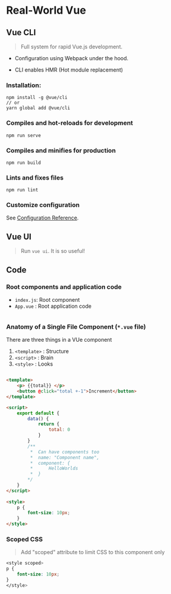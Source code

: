 # Real-World Vue

## Vue CLI

> Full system for rapid Vue.js development.

- Configuration using Webpack under the hood.

- CLI enables HMR (Hot module replacement)

### Installation:

```
npm install -g @vue/cli 
// or
yarn global add @vue/cli
```

### Compiles and hot-reloads for development
```
npm run serve
```

### Compiles and minifies for production
```
npm run build
```

### Lints and fixes files
```
npm run lint
```

### Customize configuration
See [Configuration Reference](https://cli.vuejs.org/config/).


## Vue UI

> Run `vue ui`. It is so useful!


## Code


### Root components and application code

- `index.js`: Root component
- `App.vue` : Root application code


```

```



### Anatomy of a Single File Component (`*.vue` file)

There are three things in a VUe component

1. `<template>` : Structure
2. `<script>`   : Brain
3. `<style>`    : Looks

```html

<template>
    <p> {{total}} </p>
    <button @click="total +-1">Increment</button>
</template>   

<script>
    export default {
        data() {
            return {
                total: 0
            }
        }
        /**
         *  Can have components too
         *  name: "Component name",
         *  component: {
         *      HelloWorlds
         *  }
        */
    }
</script>
    
<style>    
    p {
        font-size: 10px;
    }
</style>    

```

### Scoped CSS

> Add "scoped" attribute to limit CSS to this component only

```css
<style scoped>
p {
    font-size: 10px;
}
</style>
``` 